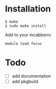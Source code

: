 # Installation
```
$ make
$ sudo make install
```

Add to your mcabberrc
```
module load focus
```

# Todo
- [ ] add documentation
- [ ] add pkgbuild
